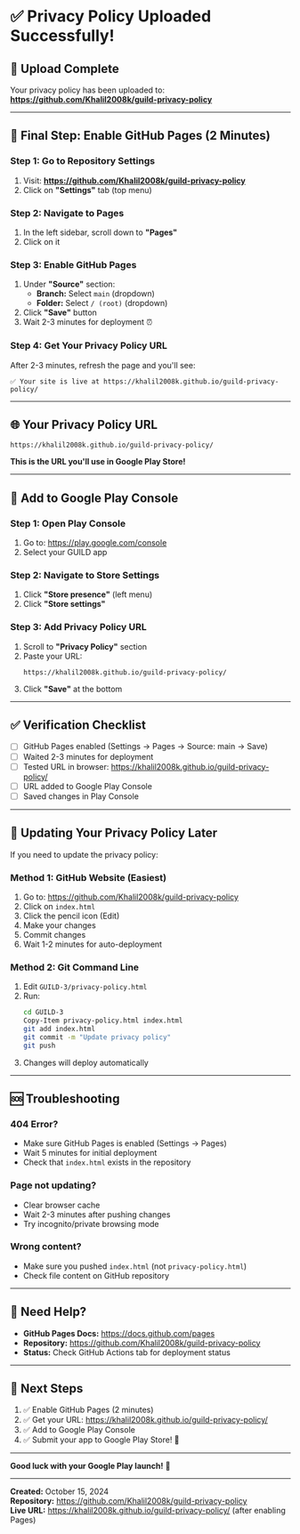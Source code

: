 # ✅ Privacy Policy Uploaded Successfully!

## 🎉 Upload Complete

Your privacy policy has been uploaded to:
**https://github.com/Khalil2008k/guild-privacy-policy**

---

## 🚀 Final Step: Enable GitHub Pages (2 Minutes)

### **Step 1: Go to Repository Settings**
1. Visit: **https://github.com/Khalil2008k/guild-privacy-policy**
2. Click on **"Settings"** tab (top menu)

### **Step 2: Navigate to Pages**
1. In the left sidebar, scroll down to **"Pages"**
2. Click on it

### **Step 3: Enable GitHub Pages**
1. Under **"Source"** section:
   - **Branch:** Select `main` (dropdown)
   - **Folder:** Select `/ (root)` (dropdown)
2. Click **"Save"** button
3. Wait 2-3 minutes for deployment ⏰

### **Step 4: Get Your Privacy Policy URL**
After 2-3 minutes, refresh the page and you'll see:
```
✅ Your site is live at https://khalil2008k.github.io/guild-privacy-policy/
```

---

## 🌐 Your Privacy Policy URL

```
https://khalil2008k.github.io/guild-privacy-policy/
```

**This is the URL you'll use in Google Play Store!**

---

## 📱 Add to Google Play Console

### **Step 1: Open Play Console**
1. Go to: https://play.google.com/console
2. Select your GUILD app

### **Step 2: Navigate to Store Settings**
1. Click **"Store presence"** (left menu)
2. Click **"Store settings"**

### **Step 3: Add Privacy Policy URL**
1. Scroll to **"Privacy Policy"** section
2. Paste your URL:
   ```
   https://khalil2008k.github.io/guild-privacy-policy/
   ```
3. Click **"Save"** at the bottom

---

## ✅ Verification Checklist

- [ ] GitHub Pages enabled (Settings → Pages → Source: main → Save)
- [ ] Waited 2-3 minutes for deployment
- [ ] Tested URL in browser: https://khalil2008k.github.io/guild-privacy-policy/
- [ ] URL added to Google Play Console
- [ ] Saved changes in Play Console

---

## 🔄 Updating Your Privacy Policy Later

If you need to update the privacy policy:

### **Method 1: GitHub Website (Easiest)**
1. Go to: https://github.com/Khalil2008k/guild-privacy-policy
2. Click on `index.html`
3. Click the pencil icon (Edit)
4. Make your changes
5. Commit changes
6. Wait 1-2 minutes for auto-deployment

### **Method 2: Git Command Line**
1. Edit `GUILD-3/privacy-policy.html`
2. Run:
   ```bash
   cd GUILD-3
   Copy-Item privacy-policy.html index.html
   git add index.html
   git commit -m "Update privacy policy"
   git push
   ```
3. Changes will deploy automatically

---

## 🆘 Troubleshooting

### **404 Error?**
- Make sure GitHub Pages is enabled (Settings → Pages)
- Wait 5 minutes for initial deployment
- Check that `index.html` exists in the repository

### **Page not updating?**
- Clear browser cache
- Wait 2-3 minutes after pushing changes
- Try incognito/private browsing mode

### **Wrong content?**
- Make sure you pushed `index.html` (not `privacy-policy.html`)
- Check file content on GitHub repository

---

## 📧 Need Help?

- **GitHub Pages Docs:** https://docs.github.com/pages
- **Repository:** https://github.com/Khalil2008k/guild-privacy-policy
- **Status:** Check GitHub Actions tab for deployment status

---

## 🎊 Next Steps

1. ✅ Enable GitHub Pages (2 minutes)
2. ✅ Get your URL: https://khalil2008k.github.io/guild-privacy-policy/
3. ✅ Add to Google Play Console
4. ✅ Submit your app to Google Play Store! 🚀

---

**Good luck with your Google Play launch!** 🎉

---

**Created:** October 15, 2024  
**Repository:** https://github.com/Khalil2008k/guild-privacy-policy  
**Live URL:** https://khalil2008k.github.io/guild-privacy-policy/ (after enabling Pages)


